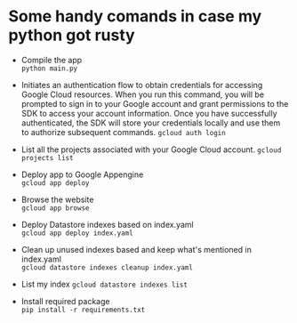 # Some handy comands in case my python got rusty

* Compile the app<br>
```python main.py```

*  Initiates an authentication flow to obtain credentials for accessing Google Cloud resources. When you run this command, you will be prompted to sign in to your Google account and grant permissions to the SDK to access your account information. Once you have successfully authenticated, the SDK will store your credentials locally and use them to authorize subsequent commands.
```gcloud auth login```

* List all the projects associated with your Google Cloud account.
```gcloud projects list```

* Deploy app to Google Appengine<br>
```gcloud app deploy```

* Browse the website<br>
```gcloud app browse```

* Deploy Datastore indexes based on index.yaml<br>
```gcloud app deploy index.yaml```

* Clean up unused indexes based and keep what's mentioned in index.yaml<br>
```gcloud datastore indexes cleanup index.yaml```

* List my index
```gcloud datastore indexes list```

* Install required package <br>
```pip install -r requirements.txt```

